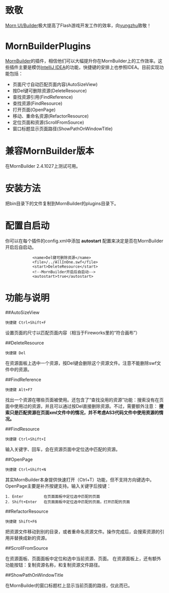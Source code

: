 致敬
====
[Morn UI/Builder](https://github.com/yungzhu/morn)极大提高了Flash游戏开发工作的效率，向[yungzhu](https://github.com/yungzhu)致敬！

MornBuilderPlugins
==================
[MornBuilder](https://github.com/yungzhu/morn)的插件，相信他们可以大幅提升你在MornBuilder上的工作效率。这些插件主要是模仿[IntelliJ IDEA](https://www.jetbrains.com/idea/)的功能，快捷键的安排上也参照IDEA。目前实现功能包括：

- 页面尺寸自动匹配页面内容(AutoSizeView)
- 按Del键可删除资源(DeleteResource)
- 查找资源引用(FindReference)
- 查找资源(FindResource)
- 打开页面(OpenPage)
- 移动、重命名资源(RefactorResource)
- 定位页面和资源(ScrollFromSource)
- 窗口标题显示页面路径(ShowPathOnWindowTitle)

兼容MornBuilder版本
==================
在MornBuilder 2.4.1027上测试可用。

安装方法
=======
把bin目录下的文件复制到MornBuilder的plugins目录下。

配置自启动
==========
你可以在每个插件的config.xml中添加 __autostart__ 配置来决定是否在MornBuilder开启后自启动。

                <name>Del键可删除资源</name>
                <file>/../AllInOne.swf</file>
                <start>DeleteResource</start>
                <!--MornBuilder开启后自启动-->
                <autostart>true</autostart>

功能与说明
=======

##AutoSizeView

    快捷键 Ctrl+Shift+F

设置页面的尺寸以匹配页面内容（相当于Fireworks里的“符合画布”）

##DeleteResource

    快捷键 Del

在资源面板上选中一个资源，按Del键会删除这个资源文件。注意不能删除swf文件中的资源。

##FindReference

    快捷键 Alt+F7

找出一个资源在哪些页面被使用。还包含了“查找没用的资源”功能：搜索没有在页面中使用过的资源，并且可以通过按Del直接删除资源。不过，需要额外注意： **搜索只是匹配资源在页面xml文件中的情况，并不考虑AS3代码文件中使用资源的情况。**

##FindResource

    快捷键 Ctrl+Shift+I

输入关键字、回车，会在资源页面中定位选中匹配的资源。

##OpenPage

    快捷键 Ctrl+Shift+N

其实MornBuilder本身提供快速打开（Ctrl+T）功能，但不支持方向键选中。OpenPage主要是补齐按键支持。输入关键字后按键：

    1. Enter         在页面面板中定位选中匹配的页面
    2. Shift+Enter   在页面面板中定位选中匹配的页面，打开匹配的页面

##RefactorResource

    快捷键 Shift+F6

把资源文件移动到别的目录，或者重命名资源文件。操作完成后，会搜索资源的引用并替换成新的资源。

##ScrollFromSource

在资源面板、页面面板中定位和选中当前资源、页面。
在资源面板上，还有额外功能按钮：复制资源名称，和复制资源文件路径。

##ShowPathOnWindowTitle

在MornBuilder的窗口标题栏上显示当前页面的路径，仅此而已。



